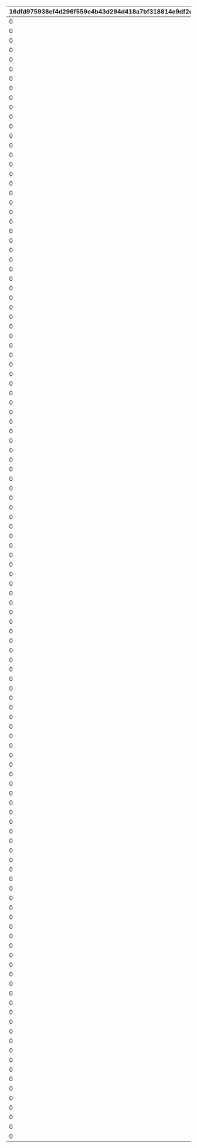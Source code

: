 |16dfd975938ef4d296f559e4b43d294d418a7bf318814e9df2c462fb2787e577|a4ac8c1a7b7cc57ae2676f76da1a6724a41c34d2509ee309b98e33c0f90aaa80|f9471545d9d4566c8ea3266d7f88305ea4922d51cc00d29e1fce56681e3697d7|b8fe86a6ec5c4374bc179c7cc04d14cae1f30e26ed1ad1a1b8c58043f889e0cc|327b79d61f00a739bbe4c79f36f46e1843621776a4fa88740ac184a7a053ee9b|815bc32469b5e9a9fb7fe9b105b22300a580569ca887a4b595e3004952d25be8|2cae970e2910d8b6696db4d0aa7c70f7ed7091082ff18d3165c71494575bc809|c8406266df815ab51ffb002c768d8ea709fdaf48e7ac43aa959d1edac50bc22f|9c2e39f51f836610a2306327500f1668d386e82bf71fe38d12b68f263237d703|d31024687d5b9a4a27962ebb206d5dc75b159c13d872b8d14e0a528e8d3cb7ed|68c1d3badd934348af527edb697fffb1b2670061f22ad917788cd59554fbc8db|e867965ae2e8c53c1e7c3a4b8a651fdd91a9799bf6d599dbd5360e0dd0202bd3|8ddeccb4e61a924efa356e2383c355ac66d045ebb57787b352c4372f4171e935|61db5cdd41139d3fa7edfaf2d1c5cd97a997a74150b9d53deb7e18ad6ada44be|804c653345bf376f3bcdc20c6fc8f6878ed2ea37b5931462ec3fe7a41ac9d3b6|e9131d897d53d07d1151d1b43c1efab349ce99a57a74a73469bb4a4039d0228e|98d5e6dfe9faebcd917e2c00f8644aeb407c6636f1d34f33715cca98ec032e1f|5d0fd1179470c152e8c811cba8ad8ae2e575333ec7a69b6c520d64ed2df191a1|
| --- | --- | --- | --- | --- | --- | --- | --- | --- | --- | --- | --- | --- | --- | --- | --- | --- | --- |
|0|1|0|50|0|0|0|0|0|0|0|0|0|1|10|8|0|91002|
|0|2|0|10|0|0|0|0|0|0|0|0|0|11|100|8|0|91002|
|0|3|0|5|0|0|0|0|0|0|0|0|0|101|200|8|0|91002|
|0|4|0|3|0|0|0|0|0|0|0|0|0|201|500|8|0|91002|
|0|5|0|2|0|0|0|0|0|0|0|0|0|501|1000|8|0|91002|
|0|6|0|2|0|0|0|0|0|0|0|0|0|1001|2000|8|0|91002|
|0|7|0|1|0|0|0|0|0|0|0|0|0|2001|3999|8|0|91002|
|0|8|0|50|0|0|0|0|0|0|0|0|0|4000|4000|8|0|91002|
|0|9|0|50|0|0|0|0|0|0|0|0|0|4100|4100|8|0|91002|
|0|10|0|50|0|0|0|0|0|0|0|0|0|4200|4200|8|0|91002|
|0|11|0|50|0|0|0|0|0|0|0|0|0|4300|4300|8|0|91002|
|0|12|0|50|0|0|0|0|0|0|0|0|0|4400|4400|8|0|91002|
|0|13|0|50|0|0|0|0|0|0|0|0|0|4500|4500|8|0|91002|
|0|14|0|50|0|0|0|0|0|0|0|0|0|4600|4600|8|0|91002|
|0|15|0|50|0|0|0|0|0|0|0|0|0|4700|4700|8|0|91002|
|0|16|0|50|0|0|0|0|0|0|0|0|0|4800|4800|8|0|91002|
|0|17|0|50|0|0|0|0|0|0|0|0|0|4900|4900|8|0|91002|
|0|18|0|50|0|0|0|0|0|0|0|0|0|5000|5000|8|0|91002|
|0|19|0|50|0|0|0|0|0|0|0|0|0|5100|5100|8|0|91002|
|0|20|0|50|0|0|0|0|0|0|0|0|0|5200|5200|8|0|91002|
|0|21|0|50|0|0|0|0|0|0|0|0|0|5300|5300|8|0|91002|
|0|22|0|50|0|0|0|0|0|0|0|0|0|5400|5400|8|0|91002|
|0|23|0|50|0|0|0|0|0|0|0|0|0|5500|5500|8|0|91002|
|0|24|0|50|0|0|0|0|0|0|0|0|0|5600|5600|8|0|91002|
|0|25|0|50|0|0|0|0|0|0|0|0|0|5700|5700|8|0|91002|
|0|26|0|50|0|0|0|0|0|0|0|0|0|5800|5800|8|0|91002|
|0|27|0|50|0|0|0|0|0|0|0|0|0|5900|5900|8|0|91002|
|0|28|0|50|0|0|0|0|0|0|0|0|0|6000|6000|8|0|91002|
|0|29|0|50|0|0|0|0|0|0|0|0|0|6100|6100|8|0|91002|
|0|30|0|50|0|0|0|0|0|0|0|0|0|6200|6200|8|0|91002|
|0|31|0|50|0|0|0|0|0|0|0|0|0|6300|6300|8|0|91002|
|0|32|0|50|0|0|0|0|0|0|0|0|0|6400|6400|8|0|91002|
|0|33|0|50|0|0|0|0|0|0|0|0|0|6500|6500|8|0|91002|
|0|34|0|50|0|0|0|0|0|0|0|0|0|6600|6600|8|0|91002|
|0|35|0|50|0|0|0|0|0|0|0|0|0|6700|6700|8|0|91002|
|0|36|0|50|0|0|0|0|0|0|0|0|0|6800|6800|8|0|91002|
|0|37|0|50|0|0|0|0|0|0|0|0|0|6900|6900|8|0|91002|
|0|38|0|50|0|0|0|0|0|0|0|0|0|7000|7000|8|0|91002|
|0|39|0|50|0|0|0|0|0|0|0|0|0|7100|7100|8|0|91002|
|0|40|0|50|0|0|0|0|0|0|0|0|0|7200|7200|8|0|91002|
|0|41|0|50|0|0|0|0|0|0|0|0|0|7300|7300|8|0|91002|
|0|42|0|50|0|0|0|0|0|0|0|0|0|7400|7400|8|0|91002|
|0|43|0|50|0|0|0|0|0|0|0|0|0|7500|7500|8|0|91002|
|0|44|0|50|0|0|0|0|0|0|0|0|0|7600|7600|8|0|91002|
|0|45|0|50|0|0|0|0|0|0|0|0|0|7700|7700|8|0|91002|
|0|46|0|50|0|0|0|0|0|0|0|0|0|7800|7800|8|0|91002|
|0|47|0|50|0|0|0|0|0|0|0|0|0|7900|7900|8|0|91002|
|0|48|0|50|0|0|0|0|0|0|0|0|0|8000|8000|8|0|91002|
|0|49|0|15|0|0|0|0|0|0|0|0|0|8100|8100|8|0|91002|
|0|50|0|15|0|0|0|0|0|0|0|0|0|8200|8200|8|0|91002|
|0|51|0|15|0|0|0|0|0|0|0|0|0|8300|8300|8|0|91002|
|0|52|0|15|0|0|0|0|0|0|0|0|0|8400|8400|8|0|91002|
|0|53|0|15|0|0|0|0|0|0|0|0|0|8500|8500|8|0|91002|
|0|54|0|15|0|0|0|0|0|0|0|0|0|8600|8600|8|0|91002|
|0|55|0|15|0|0|0|0|0|0|0|0|0|8700|8700|8|0|91002|
|0|56|0|15|0|0|0|0|0|0|0|0|0|8800|8800|8|0|91002|
|0|57|0|15|0|0|0|0|0|0|0|0|0|8900|8900|8|0|91002|
|0|58|0|15|0|0|0|0|0|0|0|0|0|9000|9000|8|0|91002|
|0|59|0|15|0|0|0|0|0|0|0|0|0|9100|9100|8|0|91002|
|0|60|0|15|0|0|0|0|0|0|0|0|0|9200|9200|8|0|91002|
|0|61|0|15|0|0|0|0|0|0|0|0|0|9300|9300|8|0|91002|
|0|62|0|15|0|0|0|0|0|0|0|0|0|9400|9400|8|0|91002|
|0|63|0|15|0|0|0|0|0|0|0|0|0|9500|9500|8|0|91002|
|0|64|0|15|0|0|0|0|0|0|0|0|0|9600|9600|8|0|91002|
|0|65|0|15|0|0|0|0|0|0|0|0|0|9700|9700|8|0|91002|
|0|66|0|15|0|0|0|0|0|0|0|0|0|9800|9800|8|0|91002|
|0|67|0|15|0|0|0|0|0|0|0|0|0|9900|9900|8|0|91002|
|0|68|0|15|0|0|0|0|0|0|0|0|0|10000|10000|8|0|91002|
|0|69|0|15|0|0|0|0|0|0|0|0|0|10100|10100|8|0|91002|
|0|70|0|15|0|0|0|0|0|0|0|0|0|10200|10200|8|0|91002|
|0|71|0|15|0|0|0|0|0|0|0|0|0|10300|10300|8|0|91002|
|0|72|0|15|0|0|0|0|0|0|0|0|0|10400|10400|8|0|91002|
|0|73|0|15|0|0|0|0|0|0|0|0|0|10500|10500|8|0|91002|
|0|74|0|15|0|0|0|0|0|0|0|0|0|10600|10600|8|0|91002|
|0|75|0|15|0|0|0|0|0|0|0|0|0|10700|10700|8|0|91002|
|0|76|0|15|0|0|0|0|0|0|0|0|0|10800|10800|8|0|91002|
|0|77|0|15|0|0|0|0|0|0|0|0|0|10900|10900|8|0|91002|
|0|78|0|15|0|0|0|0|0|0|0|0|0|11000|11000|8|0|91002|
|0|79|0|15|0|0|0|0|0|0|0|0|0|11100|11100|8|0|91002|
|0|80|0|15|0|0|0|0|0|0|0|0|0|11200|11200|8|0|91002|
|0|81|0|15|0|0|0|0|0|0|0|0|0|11300|11300|8|0|91002|
|0|82|0|15|0|0|0|0|0|0|0|0|0|11400|11400|8|0|91002|
|0|83|0|15|0|0|0|0|0|0|0|0|0|11500|11500|8|0|91002|
|0|84|0|15|0|0|0|0|0|0|0|0|0|11600|11600|8|0|91002|
|0|85|0|15|0|0|0|0|0|0|0|0|0|11700|11700|8|0|91002|
|0|86|0|15|0|0|0|0|0|0|0|0|0|11800|11800|8|0|91002|
|0|87|0|15|0|0|0|0|0|0|0|0|0|11900|11900|8|0|91002|
|0|88|0|15|0|0|0|0|0|0|0|0|0|12000|12000|8|0|91002|
|0|89|0|15|0|0|0|0|0|0|0|0|0|12100|12100|8|0|91002|
|0|90|0|15|0|0|0|0|0|0|0|0|0|12200|12200|8|0|91002|
|0|91|0|15|0|0|0|0|0|0|0|0|0|12300|12300|8|0|91002|
|0|92|0|15|0|0|0|0|0|0|0|0|0|12400|12400|8|0|91002|
|0|93|0|15|0|0|0|0|0|0|0|0|0|12500|12500|8|0|91002|
|0|94|0|15|0|0|0|0|0|0|0|0|0|12600|12600|8|0|91002|
|0|95|0|15|0|0|0|0|0|0|0|0|0|12700|12700|8|0|91002|
|0|96|0|15|0|0|0|0|0|0|0|0|0|12800|12800|8|0|91002|
|0|97|0|15|0|0|0|0|0|0|0|0|0|12900|12900|8|0|91002|
|0|98|0|15|0|0|0|0|0|0|0|0|0|13000|13000|8|0|91002|
|0|99|0|15|0|0|0|0|0|0|0|0|0|13100|13100|8|0|91002|
|0|100|0|15|0|0|0|0|0|0|0|0|0|13200|13200|8|0|91002|
|0|101|0|15|0|0|0|0|0|0|0|0|0|13300|13300|8|0|91002|
|0|102|0|15|0|0|0|0|0|0|0|0|0|13400|13400|8|0|91002|
|0|103|0|15|0|0|0|0|0|0|0|0|0|13500|13500|8|0|91002|
|0|104|0|15|0|0|0|0|0|0|0|0|0|13600|13600|8|0|91002|
|0|105|0|15|0|0|0|0|0|0|0|0|0|13700|13700|8|0|91002|
|0|106|0|15|0|0|0|0|0|0|0|0|0|13800|13800|8|0|91002|
|0|107|0|15|0|0|0|0|0|0|0|0|0|13900|13900|8|0|91002|
|0|108|0|15|0|0|0|0|0|0|0|0|0|14000|14000|8|0|91002|
|0|109|0|15|0|0|0|0|0|0|0|0|0|14100|14100|8|0|91002|
|0|110|0|15|0|0|0|0|0|0|0|0|0|14200|14200|8|0|91002|
|0|111|0|15|0|0|0|0|0|0|0|0|0|14300|14300|8|0|91002|
|0|112|0|15|0|0|0|0|0|0|0|0|0|14400|14400|8|0|91002|
|0|113|0|15|0|0|0|0|0|0|0|0|0|14500|14500|8|0|91002|
|0|114|0|15|0|0|0|0|0|0|0|0|0|14600|14600|8|0|91002|
|0|115|0|15|0|0|0|0|0|0|0|0|0|14700|14700|8|0|91002|
|0|116|0|15|0|0|0|0|0|0|0|0|0|14800|14800|8|0|91002|
|0|117|0|15|0|0|0|0|0|0|0|0|0|14900|14900|8|0|91002|
|0|118|0|15|0|0|0|0|0|0|0|0|0|15000|15000|8|0|91002|